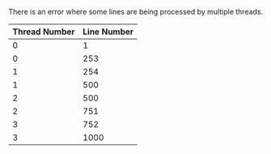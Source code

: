 There is an error where some lines are being processed by multiple threads.

| Thread Number | Line Number |
| ------------- | ----------- |
| 0             | 1           |
| 0             | 253         |
| 1             | 254         |
| 1             | 500         |
| 2             | 500         |
| 2             | 751         |
| 3             | 752         |
| 3             | 1000        |
